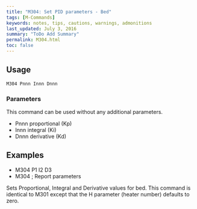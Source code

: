 ```yaml
---
title: "M304: Set PID parameters - Bed" 
tags: [M-Commands]
keywords: notes, tips, cautions, warnings, admonitions
last_updated: July 3, 2016
summary: "ToDo Add Summary"
permalink: M304.html
toc: false
---
```



## Usage ##
```
M304 Pnnn Innn Dnnn
```

### Parameters ###

This command can be used without any additional parameters.
+ Pnnn proportional (Kp)
+ Innn integral (Ki)
+ Dnnn derivative (Kd)

## Examples ##

+ M304 P1 I2 D3
+ M304 ; Report parameters

Sets Proportional, Integral and Derivative values for bed. This command is identical to M301 except that the H parameter (heater number) defaults to zero.

